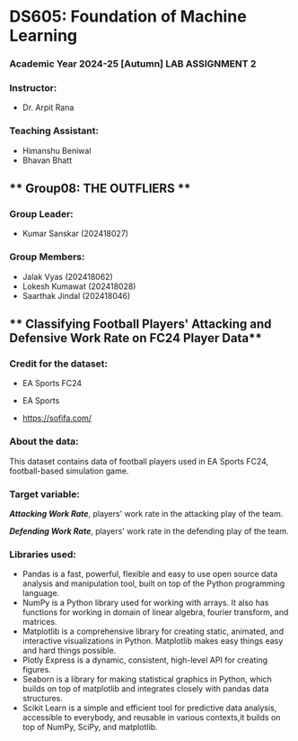 # **DS605: Foundation of Machine Learning**
### Academic Year 2024-25 [Autumn] LAB ASSIGNMENT 2

### Instructor:
* Dr. Arpit Rana

### Teaching Assistant:

* Himanshu Beniwal
* Bhavan Bhatt

## ** Group08: THE OUTFLIERS **
### Group Leader:
* Kumar Sanskar (202418027)

### Group Members:
* Jalak Vyas (202418062)
* Lokesh Kumawat (202418028)
* Saarthak Jindal (202418046)

## ** Classifying Football Players' Attacking and Defensive Work Rate on FC24 Player Data**

### Credit for the dataset:

* EA Sports FC24

* EA Sports 

* https://sofifa.com/

### About the data:

This dataset contains data of football players used in EA Sports FC24, football-based simulation game.



### Target variable:

***Attacking Work Rate***, players' work rate in the attacking play of the team.


***Defending Work Rate***, players' work rate in the defending play of the team.


### Libraries used:
* Pandas is a fast, powerful, flexible and easy to use open source data analysis and manipulation tool, built on top of the Python programming language.
* NumPy is a Python library used for working with arrays. It also has functions for working in domain of linear algebra, fourier transform, and matrices.
* Matplotlib is a comprehensive library for creating static, animated, and interactive visualizations in Python. Matplotlib makes easy things easy and hard things possible.
* Plotly Express is a dynamic, consistent, high-level API for creating figures.
* Seaborn is a library for making statistical graphics in Python, which builds on top of matplotlib and integrates closely with pandas data structures.
* Scikit Learn is a simple and efficient tool for predictive data analysis, accessible to everybody, and reusable in various contexts,it builds on top of NumPy, SciPy, and matplotlib.
